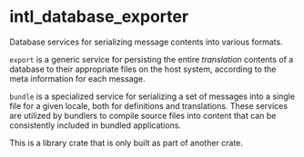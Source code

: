 # intl_database_exporter

Database services for serializing message contents into various formats.

`export` is a generic service for persisting the entire _translation_ contents of a database to their appropriate files on the host system, according to the meta information for each message.

`bundle` is a specialized service for serializing a set of messages into a single file for a given locale, both for definitions and translations. These services are utilized by bundlers to compile source files into content that can be consistently included in bundled applications.

This is a library crate that is only built as part of another crate.
